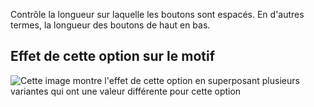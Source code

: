 Contrôle la longueur sur laquelle les boutons sont espacés. En d'autres termes, la longueur des boutons de haut en bas.

## Effet de cette option sur le motif

![Cette image montre l'effet de cette option en superposant plusieurs variantes qui ont une valeur différente pour cette option](jaeger_buttonlength_sample.svg "Effet de cette option sur le motif")
